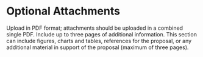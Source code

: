 # Optional Attachments

Upload in PDF format; attachments should be uploaded in a combined single PDF.
Include up to three pages of additional information. This section can include
figures, charts and tables, references for the proposal, or any additional
material in support of the proposal (maximum of three pages).
